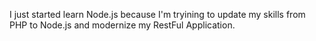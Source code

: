 I just started learn Node.js because I'm tryining to update my skills from PHP to Node.js and modernize my RestFul Application.
